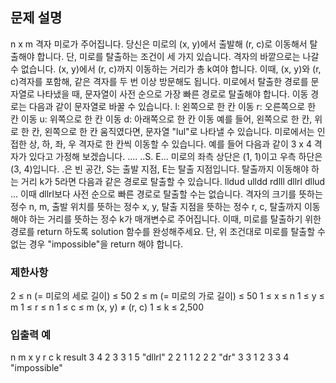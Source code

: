 ## 문제 설명
n x m 격자 미로가 주어집니다. 당신은 미로의 (x, y)에서 출발해 (r, c)로 이동해서 탈출해야 합니다.
단, 미로를 탈출하는 조건이 세 가지 있습니다.
격자의 바깥으로는 나갈 수 없습니다.
(x, y)에서 (r, c)까지 이동하는 거리가 총 k여야 합니다. 이때, (x, y)와 (r, c)격자를 포함해, 같은 격자를 두 번 이상 방문해도 됩니다.
미로에서 탈출한 경로를 문자열로 나타냈을 때, 문자열이 사전 순으로 가장 빠른 경로로 탈출해야 합니다.
이동 경로는 다음과 같이 문자열로 바꿀 수 있습니다.
l: 왼쪽으로 한 칸 이동
r: 오른쪽으로 한 칸 이동
u: 위쪽으로 한 칸 이동
d: 아래쪽으로 한 칸 이동
예를 들어, 왼쪽으로 한 칸, 위로 한 칸, 왼쪽으로 한 칸 움직였다면, 문자열 "lul"로 나타낼 수 있습니다.
미로에서는 인접한 상, 하, 좌, 우 격자로 한 칸씩 이동할 수 있습니다.
예를 들어 다음과 같이 3 x 4 격자가 있다고 가정해 보겠습니다.
....
..S.
E...
미로의 좌측 상단은 (1, 1)이고 우측 하단은 (3, 4)입니다. .은 빈 공간, S는 출발 지점, E는 탈출 지점입니다.
탈출까지 이동해야 하는 거리 k가 5라면 다음과 같은 경로로 탈출할 수 있습니다.
lldud
ulldd
rdlll
dllrl
dllud
...
이때 dllrl보다 사전 순으로 빠른 경로로 탈출할 수는 없습니다.
격자의 크기를 뜻하는 정수 n, m, 출발 위치를 뜻하는 정수 x, y, 탈출 지점을 뜻하는 정수 r, c, 탈출까지 이동해야 하는 거리를 뜻하는 정수 k가 매개변수로 주어집니다. 이때, 미로를 탈출하기 위한 경로를 return 하도록 solution 함수를 완성해주세요. 단, 위 조건대로 미로를 탈출할 수 없는 경우 "impossible"을 return 해야 합니다.
### 제한사항
2 ≤ n (= 미로의 세로 길이) ≤ 50
2 ≤ m (= 미로의 가로 길이) ≤ 50
1 ≤ x ≤ n
1 ≤ y ≤ m
1 ≤ r ≤ n
1 ≤ c ≤ m
(x, y) ≠ (r, c)
1 ≤ k ≤ 2,500
### 입출력 예
n	m	x	y	r	c	k	result
3	4	2	3	3	1	5	"dllrl"
2	2	1	1	2	2	2	"dr"
3	3	1	2	3	3	4	"impossible"